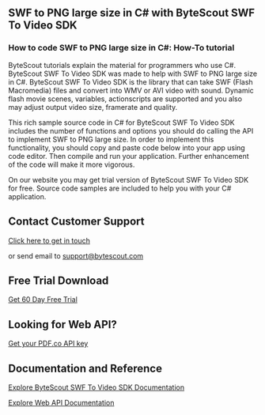 ## SWF to PNG large size in C# with ByteScout SWF To Video SDK

### How to code SWF to PNG large size in C#: How-To tutorial

ByteScout tutorials explain the material for programmers who use C#. ByteScout SWF To Video SDK was made to help with SWF to PNG large size in C#. ByteScout SWF To Video SDK is the library that can take SWF (Flash Macromedia) files and convert into WMV or AVI video with sound. Dynamic flash movie scenes, variables, actionscripts are supported and you also may adjust output video size, framerate and quality.

This rich sample source code in C# for ByteScout SWF To Video SDK includes the number of functions and options you should do calling the API to implement SWF to PNG large size. In order to implement this functionality, you should copy and paste code below into your app using code editor. Then compile and run your application. Further enhancement of the code will make it more vigorous.

On our website you may get trial version of ByteScout SWF To Video SDK for free. Source code samples are included to help you with your C# application.

## Contact Customer Support

[Click here to get in touch](https://bytescout.zendesk.com/hc/en-us/requests/new?subject=ByteScout%20SWF%20To%20Video%20SDK%20Question)

or send email to [support@bytescout.com](mailto:support@bytescout.com?subject=ByteScout%20SWF%20To%20Video%20SDK%20Question) 

## Free Trial Download

[Get 60 Day Free Trial](https://bytescout.com/download/web-installer?utm_source=github-readme)

## Looking for Web API? 

[Get your PDF.co API key](https://pdf.co/documentation/api?utm_source=github-readme)

## Documentation and Reference

[Explore ByteScout SWF To Video SDK Documentation](https://bytescout.com/documentation/index.html?utm_source=github-readme)

[Explore Web API Documentation](https://pdf.co/documentation/api?utm_source=github-readme)